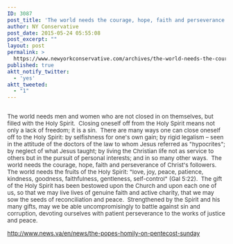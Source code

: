 ```yaml
---
ID: 3087
post_title: 'The world needs the courage, hope, faith and perseverance of Christ’s followers. #free2Pray #Pentecost #PrayWithoutCeasing'
author: NY Conservative
post_date: 2015-05-24 05:55:08
post_excerpt: ""
layout: post
permalink: >
  https://www.newyorkconservative.com/archives/the-world-needs-the-courage-hope-faith-and-perseverance-of-christs-followers-free2pray-pentecost-praywithoutceasing/
published: true
aktt_notify_twitter:
  - 'yes'
aktt_tweeted:
  - "1"
---
```

<p><img src="http://www.newyorkconservative.com/wp-content/uploads/2015/05/052415_0954_Theworldnee1.jpg" alt=""/>
	</p><p><span style="color:#343434; font-size:10pt">The world needs men and women who are not closed in on themselves, but filled with the Holy Spirit.  Closing oneself off from the Holy Spirit means not only a lack of freedom; it is a sin.  There are many ways one can close oneself off to the Holy Spirit: by selfishness for one's own gain; by rigid legalism – seen in the attitude of the doctors of the law to whom Jesus referred as "hypocrites"; by neglect of what Jesus taught; by living the Christian life not as service to others but in the pursuit of personal interests; and in so many other ways.  The world needs the courage, hope, faith and perseverance of Christ's followers.  The world needs the fruits of the Holy Spirit: "love, joy, peace, patience, kindness, goodness, faithfulness, gentleness, self-control" (Gal 5:22).  The gift of the Holy Spirit has been bestowed upon the Church and upon each one of us, so that we may live lives of genuine faith and active charity, that we may sow the seeds of reconciliation and peace.  Strengthened by the Spirit and his many gifts, may we be able uncompromisingly to battle against sin and corruption, devoting ourselves with patient perseverance to the works of justice and peace.
</span></p><p><a href="http://www.news.va/en/news/the-popes-homily-on-pentecost-sunday"><span style="font-size:10pt">http://www.news.va/en/news/the-popes-homily-on-pentecost-sunday</span></a><span style="font-size:10pt">
		</span></p>